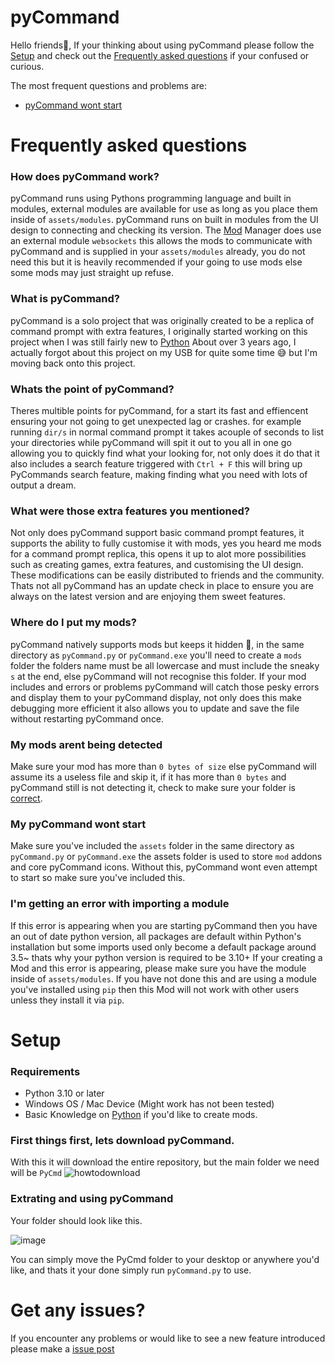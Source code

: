 # pyCommand

Hello friends👋, If your thinking about using pyCommand please follow the [Setup](#Setup) and check out the [Frequently asked questions](#frequently-asked-questions) if your confused or curious.

The most frequent questions and problems are:
  - [pyCommand wont start](#my-pycommand-wont-start)

# Frequently asked questions

### How does pyCommand work?
pyCommand runs using Pythons programming language and built in modules, external modules are available for use as long as you place them inside of `assets/modules`. pyCommand runs on built in modules from the UI design to connecting and checking its version. The [Mod](#where-do-i-put-my-mods) Manager does use an external module `websockets` this allows the mods to communicate with pyCommand and is supplied in your `assets/modules` already, you do not need this but it is heavily recommended if your going to use mods else some mods may just straight up refuse.

### What is pyCommand?
pyCommand is a solo project that was originally created to be a replica of command prompt with extra features, I originally started working on this project when I was still fairly new to [Python](https://www.python.org/) About over 3 years ago, I actually forgot about this project on my USB for quite some time 😅 but I'm moving back onto this project.

### Whats the point of pyCommand?
Theres multible points for pyCommand, for a start its fast and effiencent ensuring your not going to get unexpected lag or crashes. for example running `dir/s` in normal command prompt it takes acouple of seconds to list your directories while pyCommand will spit it out to you all in one go allowing you to quickly find what your looking for, not only does it do that it also includes a search feature triggered with `Ctrl + F` this will bring up PyCommands search feature, making finding what you need with lots of output a dream.

### What were those extra features you mentioned?
Not only does pyCommand support basic command prompt features, it supports the ability to fully customise it with mods, yes you heard me mods for a command prompt replica, this opens it up to alot more possibilities such as creating games, extra features, and customising the UI design. These modifications can be easily distributed to friends and the community. Thats not all pyCommand has an update check in place to ensure you are always on the latest version and are enjoying them sweet features. 

### Where do I put my mods?
pyCommand natively supports mods but keeps it hidden 👀, in the same directory as `pyCommand.py` or `pyCommand.exe` you'll need to create a `mods` folder the folders name must be all lowercase and must include the sneaky `s` at the end, else pyCommand will not recognise this folder. If your mod includes and errors or problems pyCommand will catch those pesky errors and display them to your pyCommand display, not only does this make debugging more efficient it also allows you to update and save the file without restarting pyCommand once.

### My mods arent being detected
Make sure your mod has more than `0 bytes of size` else pyCommand will assume its a useless file and skip it, if it has more than `0 bytes` and pyCommand still is not detecting it, check to make sure your folder is [correct](#where-do-i-put-my-mods).

### My pyCommand wont start
Make sure you've included the `assets` folder in the same directory as `pyCommand.py` or `pyCommand.exe` the assets folder is used to store `mod` addons and core pyCommand icons. Without this, pyCommand wont even attempt to start so make sure you've included this.

### I'm getting an error with importing a module
If this error is appearing when you are starting pyCommand then you have an out of date python version, all packages are default within Python's installation but some imports used only become a default package around 3.5~ thats why your python version is required to be 3.10+
If your creating a Mod and this error is appearing, please make sure you have the module inside of `assets/modules`. If you have not done this and are using a module you've installed using `pip` then this Mod will not work with other users unless they install it via `pip`.


# Setup

### Requirements
  - Python 3.10 or later
  - Windows OS / Mac Device (Might work has not been tested)
  - Basic Knowledge on [Python](https://www.python.org/) if you'd like to create mods.

### First things first, lets download pyCommand.
With this it will download the entire repository, but the main folder we need will be `PyCmd`
![howtodownload](https://github.com/9ekt/pyCommand/assets/129973190/b3bcf9ec-714a-41b5-b3d7-0e7bc5982f1b)

### Extrating and using pyCommand
Your folder should look like this.

![image](https://github.com/9ekt/pyCommand/assets/129973190/5562f8db-7569-47cb-9ae9-da6284b73ef5)


You can simply move the PyCmd folder to your desktop or anywhere you'd like, and thats it your done simply run `pyCommand.py` to use.


# Get any issues?

If you encounter any problems or would like to see a new feature introduced please make a [issue post](https://github.com/9ekt/pyCommand/issues)



